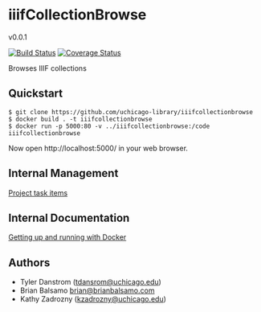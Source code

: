 # iiifCollectionBrowse

v0.0.1

[![Build Status](https://travis-ci.org/uchicago-library/iiifcollectionbrowse.svg?branch=master)](https://travis-ci.org/uchicago-library/iiifcollectionbrowse) [![Coverage Status](https://coveralls.io/repos/github/uchicago-library/iiifcollectionbrowse/badge.svg?branch=master)](https://coveralls.io/github/uchicago-library/iiifcollectionbrowse?branch=master)

Browses IIIF collections

## Quickstart

```
$ git clone https://github.com/uchicago-library/iiifcollectionbrowse
$ docker build . -t iiifcollectionbrowse
$ docker run -p 5000:80 -v ../iiifcollectionbrowse:/code iiifcollectionbrowse
```
Now open http://localhost:5000/ in your web browser.

## Internal Management
[Project task items](https://docs.google.com/spreadsheets/d/12tCbNDxhcFOGfHpSguOFPhIOFsFVlb3OLlZJK9wUPk4/edit?usp=sharing)

## Internal Documentation
[Getting up and running with Docker](https://github.com/uchicago-library/Library_Digital_Repository_Documentation/wiki/crash-course-docker)

## Authors
- Tyler Danstrom (tdansrom@uchicago.edu)
- Brian Balsamo <brian@brianbalsamo.com>
- Kathy Zadrozny (kzadrozny@uchicago.edu)
